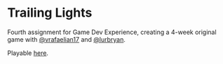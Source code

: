 # Trailing Lights
Fourth assignment for Game Dev Experience, creating a 4-week original game with [@vrafaelian17](https://github.com/vrafaelian17) and [@lurbryan](https://github.com/lurbryan).

Playable [here](https://dninemfive.github.io/trailing-lights/).